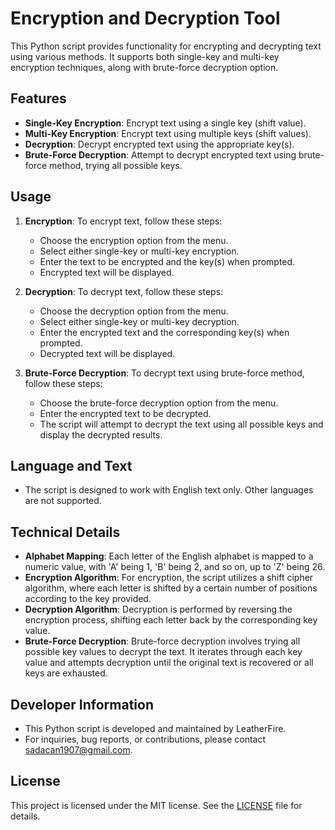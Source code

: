 # Encryption and Decryption Tool

This Python script provides functionality for encrypting and decrypting text using various methods. It supports both single-key and multi-key encryption techniques, along with brute-force decryption option.

## Features

- **Single-Key Encryption**: Encrypt text using a single key (shift value).
- **Multi-Key Encryption**: Encrypt text using multiple keys (shift values).
- **Decryption**: Decrypt encrypted text using the appropriate key(s).
- **Brute-Force Decryption**: Attempt to decrypt encrypted text using brute-force method, trying all possible keys.

## Usage

1. **Encryption**: To encrypt text, follow these steps:
   - Choose the encryption option from the menu.
   - Select either single-key or multi-key encryption.
   - Enter the text to be encrypted and the key(s) when prompted.
   - Encrypted text will be displayed.

2. **Decryption**: To decrypt text, follow these steps:
   - Choose the decryption option from the menu.
   - Select either single-key or multi-key decryption.
   - Enter the encrypted text and the corresponding key(s) when prompted.
   - Decrypted text will be displayed.

3. **Brute-Force Decryption**: To decrypt text using brute-force method, follow these steps:
   - Choose the brute-force decryption option from the menu.
   - Enter the encrypted text to be decrypted.
   - The script will attempt to decrypt the text using all possible keys and display the decrypted results.

## Language and Text

- The script is designed to work with English text only. Other languages are not supported.

## Technical Details

- **Alphabet Mapping**: Each letter of the English alphabet is mapped to a numeric value, with 'A' being 1, 'B' being 2, and so on, up to 'Z' being 26.
- **Encryption Algorithm**: For encryption, the script utilizes a shift cipher algorithm, where each letter is shifted by a certain number of positions according to the key provided.
- **Decryption Algorithm**: Decryption is performed by reversing the encryption process, shifting each letter back by the corresponding key value.
- **Brute-Force Decryption**: Brute-force decryption involves trying all possible key values to decrypt the text. It iterates through each key value and attempts decryption until the original text is recovered or all keys are exhausted.

## Developer Information

- This Python script is developed and maintained by LeatherFire.
- For inquiries, bug reports, or contributions, please contact sadacan1907@gmail.com.

## License

This project is licensed under the MIT license. See the [LICENSE](LICENSE) file for details.

